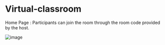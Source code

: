 # Virtual-classroom
Home Page :
Participants can join the room through the room code 
provided by the host. 

![image](https://github.com/lokesh-narayana1102003/Virtual-classroom/assets/170456732/e99e6b12-6528-4c39-8d24-4c170e717c67)


